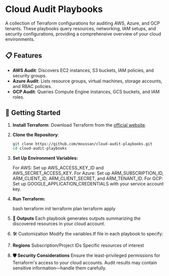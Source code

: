 # Cloud Audit Playbooks

A collection of Terraform configurations for auditing AWS, Azure, and GCP tenants. These playbooks query resources, networking, IAM setups, and security configurations, providing a comprehensive overview of your cloud environments.

## 📋 Features

- **AWS Audit**: Discovers EC2 instances, S3 buckets, IAM policies, and security groups.
- **Azure Audit**: Lists resource groups, virtual machines, storage accounts, and RBAC policies.
- **GCP Audit**: Queries Compute Engine instances, GCS buckets, and IAM roles.

## 🚀 Getting Started

1. **Install Terraform**:
   Download Terraform from the [official website](https://www.terraform.io/downloads).

2. **Clone the Repository**:
   ```bash
   git clone https://github.com/moussan/cloud-audit-playbooks.git
   cd cloud-audit-playbooks

3. **Set Up Environment Variables:**

   For AWS: Set up AWS_ACCESS_KEY_ID and AWS_SECRET_ACCESS_KEY.
   For Azure: Set up ARM_SUBSCRIPTION_ID, ARM_CLIENT_ID, ARM_CLIENT_SECRET, and ARM_TENANT_ID.
   For GCP: Set up GOOGLE_APPLICATION_CREDENTIALS with your service account key.

4. **Run Terraform:**

   bash
   terraform init
   terraform plan
   terraform apply

5. **📜 Outputs**
Each playbook generates outputs summarizing the discovered resources in your cloud account.

6. 🛠 Customization
Modify the variables.tf file in each playbook to specify:

7. **Regions**
   Subscription/Project IDs
   Specific resources of interest

8. **🛡 Security Considerations**
   Ensure the least-privileged permissions for Terraform's access to your cloud accounts. Audit results may contain sensitive information—handle them carefully.
